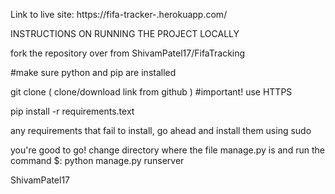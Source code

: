 
Link to live site: https://fifa-tracker-.herokuapp.com/


INSTRUCTIONS ON RUNNING THE PROJECT LOCALLY

fork the repository over from ShivamPatel17/FifaTracking

#make sure python and pip are installed

git clone ( clone/download link from github ) #important! use HTTPS

pip install -r requirements.text

any requirements that fail to install, go ahead and install them using sudo

you're good to go! change directory where the file manage.py is and run the command $: python manage.py runserver

ShivamPatel17
